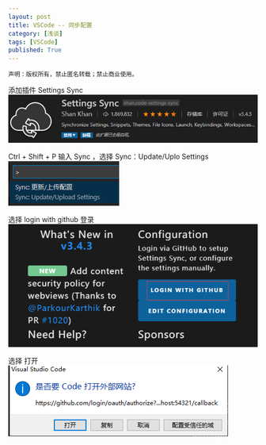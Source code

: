 ```yaml
---
layout: post
title: VSCode -- 同步配置
category: [浅谈]
tags: [VSCode]
published: True
---
```



`声明：版权所有，禁止匿名转载；禁止商业使用。`


添加插件 Settings Sync
<left><img src="/public/img/VSCode同步配置/1.png"></left>

Ctrl + Shift + P  输入  Sync  ，选择 Sync：Update/Uplo Settings
<left><img src="/public/img/VSCode同步配置/2.png"></left>

选择 login with github 登录
<left><img src="/public/img/VSCode同步配置/3.png"></left>

选择  打开  
<left><img src="/public/img/VSCode同步配置/4.png"></left>



